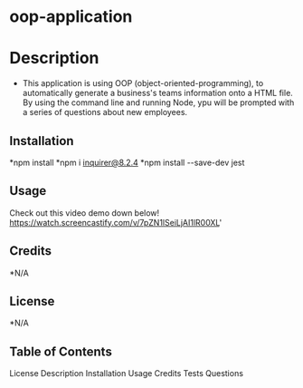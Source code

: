 # oop-application

# Description

* This application is using OOP (object-oriented-programming), to automatically generate a business's teams information onto a HTML file.
By using the command line and running Node, ypu will be prompted with a series of questions about new employees.

## Installation

*npm install
*npm i inquirer@8.2.4
*npm install --save-dev jest

## Usage
Check out this video demo down below!
https://watch.screencastify.com/v/7pZN1lSeiLjAI1lR00XL'
## Credits

*N/A

## License

*N/A

## Table of Contents

License
Description
Installation
Usage
Credits
Tests
Questions